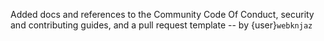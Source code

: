 Added docs and references to the Community Code Of Conduct, security and
contributing guides, and a pull request template -- by {user}`webknjaz`

